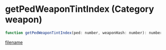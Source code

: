 # getPedWeaponTintIndex (Category weapon)

```js
function getPedWeaponTintIndex(ped: number, weaponHash: number): number
```

[filename](getPedWeaponTintIndex_m.md ':include')